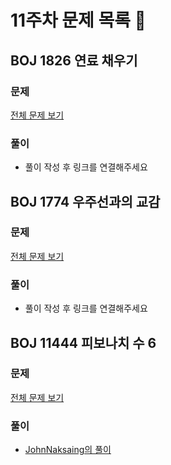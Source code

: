 # 11주차 문제 목록 📝

## BOJ 1826 연료 채우기
### 문제
[전체 문제 보기](https://www.acmicpc.net/problem/1826)
### 풀이
- 풀이 작성 후 링크를 연결해주세요

## BOJ 1774 우주선과의 교감
### 문제
[전체 문제 보기](https://www.acmicpc.net/problem/1774)
### 풀이
- 풀이 작성 후 링크를 연결해주세요

## BOJ 11444 피보나치 수 6
### 문제
[전체 문제 보기](https://www.acmicpc.net/problem/11444)
### 풀이
- [JohnNaksaing의 풀이](./JohnNaksaing/boj11444.md)